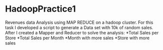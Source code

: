 # HadoopPractice1
Revenues data Analysis using MAP REDUCE on a hadoop cluster.
For this task I developed a script to generate a Data set with 10k of random sales.
After I created a Mapper and Reducer to solve the analysis: 
  *Total Sales per Store
  *Total Sales per Month
  *Month with more sales
  *Store with more sales
